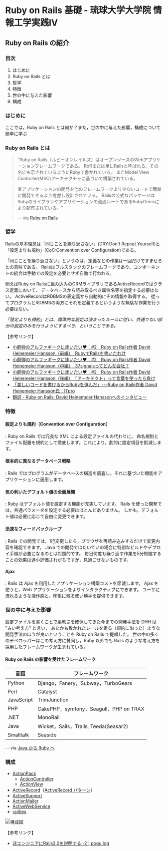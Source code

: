 Ruby on Rails 基礎 - 琉球大学大学院 情報工学実践IV
================================================================================

Ruby on Rails の紹介
--------------------------------------------------------------------------------


### 目次
1. はじめに
2. Ruby on Rails とは
3. 哲学
4. 特徴
5. 世の中に与えた影響
6. 構成


### はじめに

ここでは，Ruby on Rails とは何か？また，世の中に与えた影響，構成について簡単に学ぶ


### Ruby on Rails とは

>"Ruby on Rails（ルビーオンレイルズ）はオープンソースのWebアプリケーションフレームワークである。
>RoRまたは単にRailsと呼ばれる。その名にも示されているようにRubyで書かれている。
>またModel View Controller(MVC)アーキテクチャに基づいて構築されている。

>実アプリケーションの開発を他のフレームワークより少ないコードで簡単に開発できるよう考慮し設計されている。 
>Railsの公式なパッケージはRubyのライブラリやアプリケーションの流通ルートであるRubyGemsにより配布されている。"

> -- via [Ruby on Rails](http://ja.wikipedia.org/wiki/Ruby_on_Rails)


### 哲学

Railsの基本理念は「同じことを繰り返さない」(DRY:Don't Repeat Yourself)と
「設定よりも規約」(CoC:Convention over Configuration)である。

「同じことを繰り返さない」というのは、定義などの作業は一回だけですませろとの意味である。
Railsはフルスタックのフレームワークであり、コンポーネントの統合は手動での設定を必要とせず自動で行われる。

例えばRuby on Railsに組み込みのORMライブラリであるActiveRecordではクラス定義において、
データベースから読み取るべき属性名等を指定する必要はない。
ActiveRecordはRDBMSの表定義から自動的にその情報を取得する。
従ってプログラムとRDBMSの両方にそれを定義するというような無駄な作業を行う必要はない。

*「設定よりも規約」とは、標準的な設定は決まったルールに従い、共通でない部分の設定のみを行うようにするべき、ということである。*

【参考リンク】

* [小飼弾のアルファギークに逢いたい♥：#2　Ruby on Rails作者 David Heinemeier Hansson（前編）　RubyでRailsを書いたわけ][1]
* [小飼弾のアルファギークに逢いたい♥：#2　Ruby on Rails作者 David Heinemeier Hansson（中編）　37signalsってどんな会社？][2]
* [小飼弾のアルファギークに逢いたい♥：#2　Ruby on Rails作者 David Heinemeier Hansson（後編）　「アーキテクト」って言葉を使ったら負け][3]
* [「美しいコードを書けるからRubyを選んだ」---Ruby on Rails作者 David Heinemeier Hansson氏：ITpro][4]
* [翻訳 - Ruby on Rails: David Heinemeier Hanssonへのインタビュー][5]


[1]: http://gihyo.jp/dev/serial/01/alpha-geek/0004
[2]: http://gihyo.jp/dev/serial/01/alpha-geek/0005
[3]: http://gihyo.jp/dev/serial/01/alpha-geek/0006
[4]: http://itpro.nikkeibp.co.jp/article/NEWS/20060620/241346/
[5]: http://capsctrl.que.jp/kdmsnr/wiki/transl/?AnInterviewWithDHH

### 特徴

#### 設定よりも規約（Convention over Configuration）

: Ruby on Rails では冗長な XML による設定ファイルの代わりに，
命名規則とファイル配置を規約として徹底します。これにより，劇的に設定項目を削減します。

#### 根本的に異なるデータベース戦略

: Rails ではプログラムがデータベースの構造を調査し，それに基づいた機能をアプリケーションに適用します。

#### 気の利いたデフォルト値の全面展開

: Ruby はデフォルト値を設定する機能が充実しています。
Rails を使った開発では，共通パラメータを設定する必要はほとんどありません。
しかも，デフォルト値は必要に応じて自由に変更できます。

#### 迅速なフィードバックループ

: Rails での開発では，1行変更したら，ブラウザを再読み込みするだけで変更内容を確認できます。
Java での開発ではたいていの場合に特別なビルドやデプロイ手順が必要になるのとは対照的です。
毎日何度も繰り返す作業を5分短縮することの効果は過小評価されがちですが，見過ごせないものです。

#### Ajax

: Rails は Ajax を利用したアプリケーション構築コストを節減します。
Ajax を使うと，Web アプリケーションをよりインタラクティブにできます。
ユーザに流れるような操作感と，印象に残る使い勝手を提供できます。


### 世の中に与えた影響

設定ファイルを書くことで柔軟さを確保してきた今までの開発手法を DHH は "古い考え方" と言い，
あたかも敷かれたレールを走る（規約に沿った）ような開発手法のほうが良いということを Ruby on Rails で提唱した。
世の中の多くのデベロッパーはこの考え方に賛同し，Ruby 以外でも Rails のような考え方を採用したフレームワークが生まれている。

#### Ruby on Rails の影響を受けたフレームワーク

|言語      | フレームワーク
|----------|--------------------------------------------------------------------
|Python    |Django，Fanery，Subway，TurboGears
|Perl      |Catalyst
|JavaScript|TrimJunction
|PHP       |CakePHP，symfony，Seagull，PHP on TRAX
|.NET      |MonoRail
|Java      |Wicket，Sails，Trails, Teeda(Seasar2)
|Smalltalk |Seaside

-- via [Java から Ruby へ](http://www.oreilly.co.jp/books/9784873113203/)

### 構成

* [ActionPack](http://d.hatena.ne.jp/keyword/ActionPack)
    * [ActionController](http://d.hatena.ne.jp/keyword/ActionController)
    * [ActionView](http://d.hatena.ne.jp/keyword/ActionView)
* [ActiveRecord](http://d.hatena.ne.jp/keyword/ActiveRecord)（[ActiveRecord パターン](http://ja.wikipedia.org/wiki/Active_Record)）
* [ActiveSupport](http://d.hatena.ne.jp/keyword/ActiveSupport)
* [ActionMailer](http://d.hatena.ne.jp/keyword/ActionMailer)
* [ActiveWebService](http://d.hatena.ne.jp/keyword/ActionWebService)
* [railties](http://d.hatena.ne.jp/keyword/railties)

![構成図](images/rails_system.gif)



【参考リンク】

* [非エンジニアにRails2.0を説明する -2 | poqu.log](http://blog.poqu.org/2008/01/17/rails-2/)

